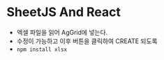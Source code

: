 # SheetJS And React

- 엑셀 파일을 읽어 AgGrid에 넣는다.
- 수정이 가능하고 이후 버튼을 클릭하여 CREATE 되도록
- `npm install xlsx`
